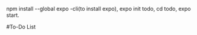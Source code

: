 npm install --global expo -cli(to install expo), 
expo init todo, 
cd todo, 
expo start.

#To-Do List

